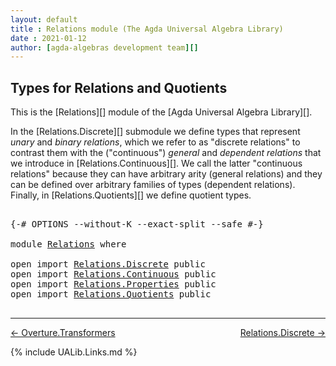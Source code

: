 ```yaml
---
layout: default
title : Relations module (The Agda Universal Algebra Library)
date : 2021-01-12
author: [agda-algebras development team][]
---
```


## <a id="types-for-relations-and-quotients">Types for Relations and Quotients</a>

This is the [Relations][] module of the [Agda Universal Algebra Library][].

In the [Relations.Discrete][] submodule we define types that represent *unary* and *binary relations*, which we refer to as "discrete relations" to contrast them with the ("continuous") *general* and *dependent relations* that we introduce in [Relations.Continuous][]. We call the latter "continuous relations" because they can have arbitrary arity (general relations) and they can be defined over arbitrary families of types (dependent relations).
Finally, in [Relations.Quotients][] we define quotient types.

<pre class="Agda">

<a id="836" class="Symbol">{-#</a> <a id="840" class="Keyword">OPTIONS</a> <a id="848" class="Pragma">--without-K</a> <a id="860" class="Pragma">--exact-split</a> <a id="874" class="Pragma">--safe</a> <a id="881" class="Symbol">#-}</a>

<a id="886" class="Keyword">module</a> <a id="893" href="Relations.html" class="Module">Relations</a> <a id="903" class="Keyword">where</a>

<a id="910" class="Keyword">open</a> <a id="915" class="Keyword">import</a> <a id="922" href="Relations.Discrete.html" class="Module">Relations.Discrete</a> <a id="941" class="Keyword">public</a>
<a id="948" class="Keyword">open</a> <a id="953" class="Keyword">import</a> <a id="960" href="Relations.Continuous.html" class="Module">Relations.Continuous</a> <a id="981" class="Keyword">public</a>
<a id="988" class="Keyword">open</a> <a id="993" class="Keyword">import</a> <a id="1000" href="Relations.Properties.html" class="Module">Relations.Properties</a> <a id="1021" class="Keyword">public</a>
<a id="1028" class="Keyword">open</a> <a id="1033" class="Keyword">import</a> <a id="1040" href="Relations.Quotients.html" class="Module">Relations.Quotients</a> <a id="1060" class="Keyword">public</a>

</pre>

-------------------------------------

[← Overture.Transformers](Overture.Transformers.html)
<span style="float:right;">[Relations.Discrete →](Relations.Discrete.html)</span>

{% include UALib.Links.md %}

[agda-algebras development team]: https://github.com/ualib/agda-algebras#the-agda-algebras-development-team
